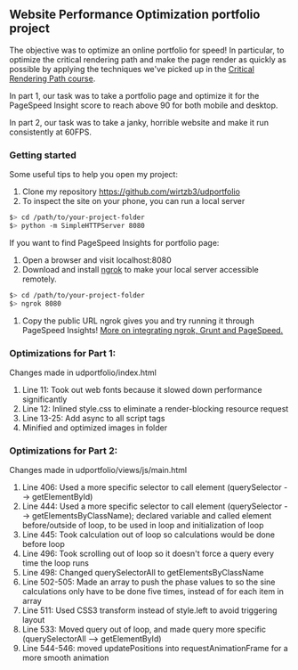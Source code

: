 ## Website Performance Optimization portfolio project

The objective was to optimize an online portfolio for speed! In particular, to optimize the critical rendering path and make the page render as quickly as possible by applying the techniques we've picked up in the [Critical Rendering Path course](https://www.udacity.com/course/ud884).

In part 1, our task was to take a portfolio page and optimize it for the PageSpeed Insight score to reach above 90 for both mobile and desktop.

In part 2, our task was to take a janky, horrible website and make it run consistently at 60FPS.

### Getting started

Some useful tips to help you open my project:

1. Clone my repository https://github.com/wirtzb3/udportfolio
1. To inspect the site on your phone, you can run a local server

  ```bash
  $> cd /path/to/your-project-folder
  $> python -m SimpleHTTPServer 8080
  ```
If you want to find PageSpeed Insights for portfolio page:
1. Open a browser and visit localhost:8080
1. Download and install [ngrok](https://ngrok.com/) to make your local server accessible remotely.

  ``` bash
  $> cd /path/to/your-project-folder
  $> ngrok 8080
  ```

1. Copy the public URL ngrok gives you and try running it through PageSpeed Insights! [More on integrating ngrok, Grunt and PageSpeed.](http://www.jamescryer.com/2014/06/12/grunt-pagespeed-and-ngrok-locally-testing/)


### Optimizations for Part 1:
Changes made in udportfolio/index.html

1. Line 11: Took out web fonts because it slowed down performance significantly
2. Line 12: Inlined style.css to eliminate a render-blocking resource request
3. Line 13-25: Add async to all script tags
4. Minified and optimized images in folder


### Optimizations for Part 2:
Changes made in udportfolio/views/js/main.html

1. Line 406: Used a more specific selector to call element (querySelector --> getElementById)
2. Line 444: Used a more specific selector to call element (querySelector --> getElementsByClassName); declared variable and called element before/outside of loop, to be used in loop and initialization of loop
3. Line 445: Took calculation out of loop so calculations would be done before loop
4. Line 496: Took scrolling out of loop so it doesn't force a query every time the loop runs
5. Line 498: Changed querySelectorAll to getElementsByClassName
6. Line 502-505: Made an array to push the phase values to so the sine calculations only have to be done five times, instead of for each item in array
7. Line 511: Used CSS3 transform instead of style.left to avoid triggering layout
8. Line 533: Moved query out of loop, and made query more specific (querySelectorAll --> getElementById)
9. Line 544-546: moved updatePositions into requestAnimationFrame for a more smooth animation
